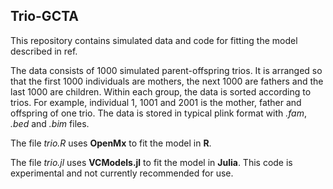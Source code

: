 ## Trio-GCTA

This repository contains simulated data and code for fitting the model described in ref.

The data consists of 1000 simulated parent-offspring trios.
It is arranged so that the first 1000 individuals are mothers, the next 1000 are fathers and the last 1000 are children.
Within each group, the data is sorted according to trios.
For example, individual 1, 1001 and 2001 is the mother, father and offspring of one trio.
The data is stored in typical plink format with *.fam*, *.bed* and *.bim* files.

The file *trio.R* uses **OpenMx** to fit the model in **R**.

The file *trio.jl* uses **VCModels.jl** to fit the model in **Julia**.
This code is experimental and not currently recommended for use.

